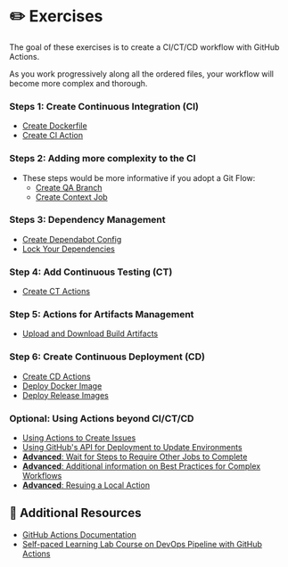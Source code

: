 # :pencil2: Exercises

The goal of these exercises is to create a CI/CT/CD workflow with GitHub Actions.

As you work progressively along all the ordered files, your workflow will become more complex and thorough.

### Steps 1: Create Continuous Integration (CI)

- [Create Dockerfile](./01-Create-Dockerfile.md)
- [Create CI Action](./02-Create-CI-Action.md)

### Steps 2: Adding more complexity to the CI

- These steps would be more informative if you adopt a Git Flow:
  - [Create QA Branch](./02.A-Create-QA-Branch.md)
  - [Create Context Job](./02.B-Create-Context-Job.md)

### Steps 3: Dependency Management

- [Create Dependabot Config](./03-Create-Dependabot-Config.md)
- [Lock Your Dependencies](./03.A-Lock-Dependencies.md)

### Step 4: Add Continuous Testing (CT)

- [Create CT Actions](./04-Create-CT-Actions.md)

### Step 5: Actions for Artifacts Management

- [Upload and Download Build Artifacts](./05-Upload-Download-Artifacts.md)

### Step 6: Create Continuous Deployment (CD)

- [Create CD Actions](./06-Create-CD-Actions.md)
- [Deploy Docker Image](./06.A-Deploy-Prod.md)
- [Deploy Release Images](./06.B-Deploy-Release.md)

### Optional: Using Actions beyond CI/CT/CD

- [Using Actions to Create Issues](./07.A-GitHub-Script-Actions.md)
- [Using GitHub's API for Deployment to Update Environments](./07.B-Add-Deployment-API.md)
- [**Advanced**: Wait for Steps to Require Other Jobs to Complete](./07.C-Add-Wait-For-Steps.md)
- [**Advanced**: Additional information on Best Practices for Complex Workflows](./07.D-Split-Jobs-for-Speed.md)
- [**Advanced**: Resuing a Local Action](./08-Create-New-Repo-To-Pull-In-Container.md)

## :book: Additional Resources

- [GitHub Actions Documentation](https://docs.github.com/en/free-pro-team@latest/actions)
- [Self-paced Learning Lab Course on DevOps Pipeline with GitHub Actions](https://lab.github.com/githubtraining/devops-with-github-actions)
